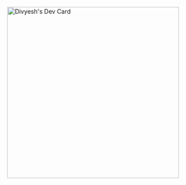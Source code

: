 <a href="https://app.daily.dev/Kakrecha"><img src="https://api.daily.dev/devcards/c46c3230d4294141944b12d847bb3eff.png?r=im9" width="400" alt="Divyesh's Dev Card"/></a>
